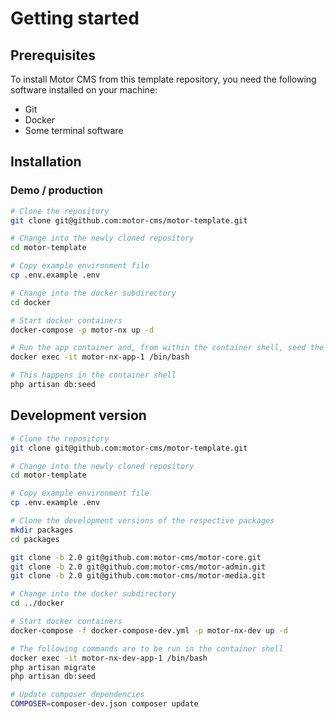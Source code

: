 # Getting started

## Prerequisites

To install Motor CMS from this template repository, you need the following software installed on your machine:

* Git
* Docker
* Some terminal software

## Installation

### Demo / production

```zsh
# Clone the repository
git clone git@github.com:motor-cms/motor-template.git

# Change into the newly cloned repository
cd motor-template

# Copy example environment file
cp .env.example .env

# Change into the docker subdirectory
cd docker

# Start docker containers
docker-compose -p motor-nx up -d

# Run the app container and, from within the container shell, seed the database
docker exec -it motor-nx-app-1 /bin/bash

# This happens in the container shell
php artisan db:seed
```

## Development version

```zsh
# Clone the repository
git clone git@github.com:motor-cms/motor-template.git

# Change into the newly cloned repository
cd motor-template

# Copy example environment file
cp .env.example .env

# Clone the development versions of the respective packages
mkdir packages
cd packages

git clone -b 2.0 git@github.com:motor-cms/motor-core.git
git clone -b 2.0 git@github.com:motor-cms/motor-admin.git
git clone -b 2.0 git@github.com:motor-cms/motor-media.git

# Change into the docker subdirectory
cd ../docker

# Start docker containers
docker-compose -f docker-compose-dev.yml -p motor-nx-dev up -d

# The following commands are to be run in the container shell
docker exec -it motor-nx-dev-app-1 /bin/bash
php artisan migrate
php artisan db:seed

# Update composer dependencies
COMPOSER=composer-dev.json composer update
```
